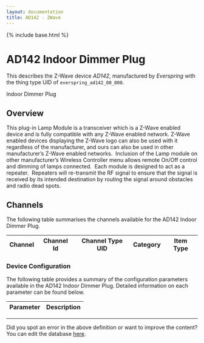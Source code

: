 ```yaml
---
layout: documentation
title: AD142 - ZWave
---
```


{% include base.html %}

# AD142 Indoor Dimmer Plug

This describes the Z-Wave device *AD142*, manufactured by *Everspring* with the thing type UID of ```everspring_ad142_00_000```. 

Indoor Dimmer Plug  


## Overview 

This plug-in Lamp Module is a transceiver which is a Z-Wave enabled device and is fully compatible with any Z-Wave enabled network. Z-Wave enabled devices displaying the Z-Wave logo can also be used with it regardless of the manufacturer, and ours can also be used in other manufacturer’s Z-Wave enabled networks.  Inclusion of the Lamp module on other manufacturer’s Wireless Controller menu allows remote On/Off control and dimming of lamps connected.  Each module is designed to act as a repeater.  Repeaters will re-transmit the RF signal to ensure that the signal is received by its intended destination by routing the signal around obstacles and radio dead spots.


## Channels
The following table summarises the channels available for the AD142 Indoor Dimmer Plug.

| Channel | Channel Id | Channel Type UID | Category | Item Type |
|---------|------------|------------------|----------|-----------|


### Device Configuration
The following table provides a summary of the configuration parameters available in the AD142 Indoor Dimmer Plug.
Detailed information on each parameter can be found below.

| Parameter   | Description |
|-------------|-------------|


---

Did you spot an error in the above definition or want to improve the content?
You can edit the database [here](http://www.cd-jackson.com/index.php/zwave/zwave-device-database/zwave-device-list/devicesummary/25).
